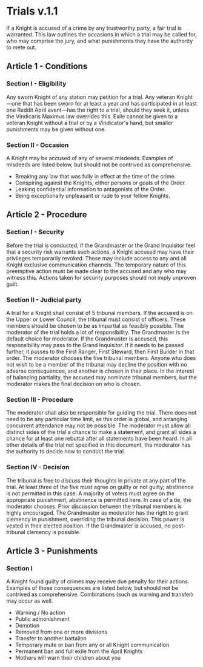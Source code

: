 # Trials v.1.1

If a Knight is accused of a crime by any trustworthy party, a fair trial is warranted. This law outlines the occasions in which a trial may be called for, who may comprise the jury, and what punishments they have the authority to mete out.

## Article 1 - Conditions

### Section I - Eligibility

Any sworn Knight of any station may petition for a trial. Any veteran Knight—one that has been sworn for at least a year and has participated in at least one Reddit April event—has the right to a trial, should they seek it, unless the Vindicaris Maximus law overrides this. Exile cannot be given to a veteran Knight without a trial or by a Vindicator's hand, but smaller punishments may be given without one.

### Section II - Occasion

A Knight may be accused of any of several misdeeds. Examples of misdeeds are listed below, but should not be contrived as comprehensive.

* Breaking any law that was fully in effect at the time of the crime.
* Conspiring against the Knights, either persons or goals of the Order.
* Leaking confidential information to antagonists of the Order.
* Being exceptionally unpleasant or rude to your fellow Knights.



## Article 2 - Procedure

### Section I - Security

Before the trial is conducted, if the Grandmaster or the Grand Inquisitor feel that a security risk warrants such actions, a Knight accused may have their privileges temporarily revoked. These may include access to any and all Knight exclusive communication channels. The temporary nature of this preemptive action must be made clear to the accused and any who may witness this. Actions taken for security purposes should not imply unproven guilt.

### Section II - Judicial party

A trial for a Knight shall consist of 5 tribunal members. If the accused is on the Upper or Lower Council, the tribunal must consist of officers. These members should be chosen to be as impartial as feasibly possible.
The moderator of the trial holds a lot of responsibility. The Grandmaster is the default choice for moderator. If the Grandmaster is accused, this responsibility may pass to the Grand Inquisitor. If it needs to be passed further, it passes to the First Ranger, First Steward, then First Builder in that order.
The moderator chooses the five tribunal members. Anyone who does not wish to be a member of the tribunal may decline the position with no adverse consequences, and another is chosen in their place. In the interest of balancing partiality, the accused may nominate tribunal members, but the moderator makes the final decision on who is chosen.

### Section III - Procedure

The moderator shall also be responsible for guiding the trial. There does not need to be any particular time limit, as this order is global, and arranging concurrent attendance may not be possible.
The moderator must allow all distinct sides of the trial a chance to make a statement, and grant all sides a chance for at least one rebuttal after all statements have been heard.
In all other details of the trial not specified in this document, the moderator has the authority to decide how to conduct the trial.

### Section IV - Decision

The tribunal is free to discuss their thoughts in private at any part of the trial. At least three of the five must agree on guilty or not guilty; abstinence is not permitted in this case. A majority of voters must agree on the appropriate punishment; abstinence is permitted here. In case of a tie, the moderator chooses. Prior discussion between the tribunal members is highly encouraged.
The Grandmaster as moderator has the right to grant clemency in punishment, overriding the tribunal decision. This power is vested in their elected position. If the Grandmaster is accused, no post-tribunal clemency is possible.

## Article 3 - Punishments

### Section I

A Knight found guilty of crimes may receive due penalty for their actions. Examples of those consequences are listed below, but should not be contrived as comprehensive. Combinations (such as warning and transfer) may occur as well.

* Warning / No action
* Public admonishment
* Demotion
* Removed from one or more divisions
* Transfer to another battalion
* Temporary mute or ban from any or all Knight communication
* Permanent ban and full exile from the April Knights
* Mothers will warn their children about you
